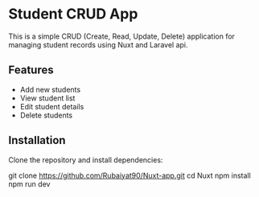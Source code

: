 # Student CRUD App

This is a simple CRUD (Create, Read, Update, Delete) application for managing student records using Nuxt and Laravel api.

## Features
- Add new students
- View student list
- Edit student details
- Delete students

## Installation
Clone the repository and install dependencies:

git clone https://github.com/Rubaiyat90/Nuxt-app.git
cd Nuxt
npm install
npm run dev
